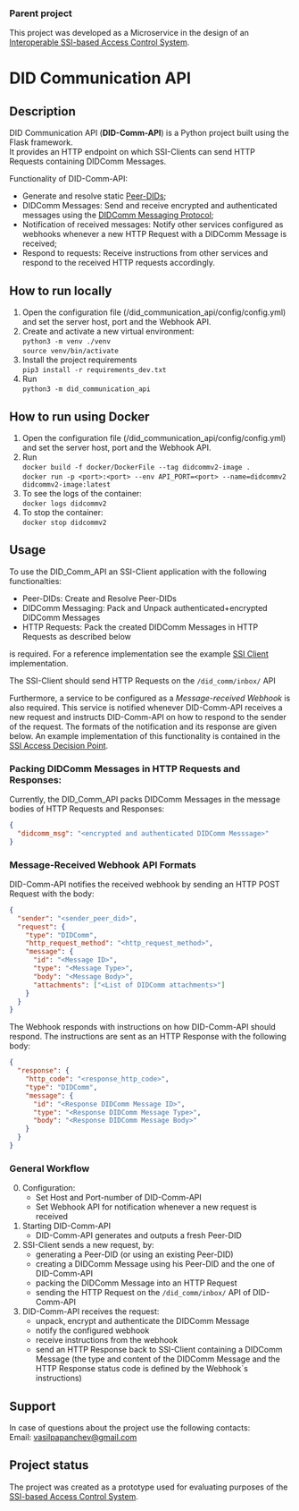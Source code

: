 ### Parent project

This project was developed as a Microservice in the design of an [Interoperable SSI-based Access Control System](https://github.com/vpapanchev/ssi-acs).

# DID Communication API

## Description

DID Communication API (**DID-Comm-API**) is a Python project built using the Flask framework. \
It provides an HTTP endpoint on which SSI-Clients can send HTTP Requests containing DIDComm Messages.

Functionality of DID-Comm-API:
- Generate and resolve static [Peer-DIDs](https://identity.foundation/peer-did-method-spec/);
- DIDComm Messages: Send and receive encrypted and authenticated messages using the [DIDComm Messaging Protocol](https://identity.foundation/didcomm-messaging/spec/);
- Notification of received messages: Notify other services configured as webhooks whenever a new HTTP Request with a DIDComm Message is received;
- Respond to requests: Receive instructions from other services and respond to the received HTTP requests accordingly.

## How to run locally

1. Open the configuration file (/did_communication_api/config/config.yml) and set the server host, port and the Webhook API.
2. Create and activate a new virtual environment:\
`python3 -m venv ./venv`\
`source venv/bin/activate`
3. Install the project requirements\
`pip3 install -r requirements_dev.txt`
4. Run \
`python3 -m did_communication_api`

## How to run using Docker

1. Open the configuration file (/did_communication_api/config/config.yml) and set the server host, port and the Webhook API.
2. Run \
`docker build -f docker/DockerFile --tag didcommv2-image .`\
`docker run -p <port>:<port> --env API_PORT=<port> --name=didcommv2 didcommv2-image:latest`
3. To see the logs of the container:\
`docker logs didcommv2`
4. To stop the container:\
`docker stop didcommv2`

## Usage

To use the DID_Comm_API an SSI-Client application with the following functionalties:
- Peer-DIDs: Create and Resolve Peer-DIDs
- DIDComm Messaging: Pack and Unpack authenticated+encrypted DIDComm Messages
- HTTP Requests: Pack the created DIDComm Messages in HTTP Requests as described below

is required. For a reference implementation see the example [SSI Client](https://github.com/vpapanchev/ssi-acs-client) implementation.

The SSI-Client should send HTTP Requests on the `/did_comm/inbox/` API

Furthermore, a service to be configured as a *Message-received Webhook* is also required. This service is notified whenever DID-Comm-API receives a new request and instructs DID-Comm-API on how to respond to the sender of the request. The formats of the notification and its response are given below. An example implementation of this functionality is contained in the [SSI Access Decision Point](https://github.com/vpapanchev/ssi-adp).

### Packing DIDComm Messages in HTTP Requests and Responses:

Currently, the DID_Comm_API packs DIDComm Messages in the message bodies of HTTP Requests and Responses:
```json
{
  "didcomm_msg": "<encrypted and authenticated DIDComm Messsage>"
}
```

### Message-Received Webhook API Formats

DID-Comm-API notifies the received webhook by sending an HTTP POST Request with the body: 
```json
{
  "sender": "<sender_peer_did>",
  "request": {
    "type": "DIDComm",
    "http_request_method": "<http_request_method>",
    "message": {
      "id": "<Message ID>",
      "type": "<Message Type>",
      "body": "<Message Body>",
      "attachments": ["<List of DIDComm attachments>"]
    }
  }
}
```

The Webhook responds with instructions on how DID-Comm-API should respond. The instructions are sent as an HTTP Response with the following body:
```json
{
  "response": {
    "http_code": "<response_http_code>",
    "type": "DIDComm",
    "message": {
      "id": "<Response DIDComm Message ID>",
      "type": "<Response DIDComm Message Type>",
      "body": "<Response DIDComm Message Body>"
    }
  }
}
```


### General Workflow

0. Configuration:
    - Set Host and Port-number of DID-Comm-API
    - Set Webhook API for notification whenever a new request is received
1. Starting DID-Comm-API
    - DID-Comm-API generates and outputs a fresh Peer-DID
2. SSI-Client sends a new request, by:
    - generating a Peer-DID (or using an existing Peer-DID)
    - creating a DIDComm Message using his Peer-DID and the one of DID-Comm-API
    - packing the DIDComm Message into an HTTP Request
    - sending the HTTP Request on the `/did_comm/inbox/` API of DID-Comm-API
3. DID-Comm-API receives the request:
    - unpack, encrypt and authenticate the DIDComm Message
    - notify the configured webhook
    - receive instructions from the webhook
    - send an HTTP Response back to SSI-Client containing a DIDComm Message
    (the type and content of the DIDComm Message and the HTTP Response status code is defined by the Webhook`s instructions)



## Support

In case of questions about the project use the following contacts:\
Email: vasilpapanchev@gmail.com

## Project status

The project was created as a prototype used for evaluating purposes of the [SSI-based Access Control System](https://github.com/vpapanchev/ssi-acs).
